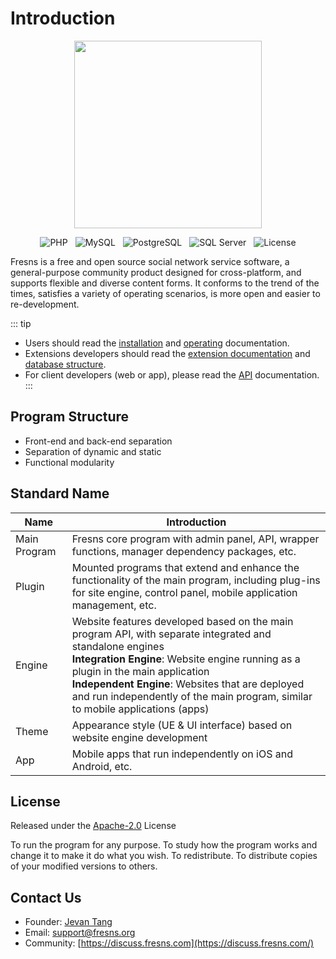 # Introduction

<p align="center"><img src="https://files.fresns.org/wiki/images/logo.png" width="300"></p>

<p align="center">
<img src="https://img.shields.io/badge/PHP-%5E8.1-blueviolet" alt="PHP" style="display:inline;">
<img src="https://img.shields.io/badge/MySQL-%5E5.7%7C%5E8.0-orange" alt="MySQL" style="display:inline;margin-left:8px;">
<img src="https://img.shields.io/badge/PostgreSQL-%5E11.0-blue" alt="PostgreSQL" style="display:inline;margin:0 8px;">
<img src="https://img.shields.io/badge/SQL%20Server-%5E13.0-red" alt="SQL Server" style="display:inline;margin-right:8px;">
<img src="https://img.shields.io/badge/License-Apache--2.0-green" alt="License" style="display:inline;">
</p>

Fresns is a free and open source social network service software, a general-purpose community product designed for cross-platform, and supports flexible and diverse content forms. It conforms to the trend of the times, satisfies a variety of operating scenarios, is more open and easier to re-development.

::: tip
- Users should read the [installation](install.md) and [operating](operating.md) documentation.
- Extensions developers should read the [extension documentation](../extensions/) and [database structure](../database/).
- For client developers (web or app), please read the [API](../api/) documentation.
:::

## Program Structure

- Front-end and back-end separation
- Separation of dynamic and static
- Functional modularity

## Standard Name

| Name | Introduction |
| --- | --- |
| Main Program | Fresns core program with admin panel, API, wrapper functions, manager dependency packages, etc. |
| Plugin | Mounted programs that extend and enhance the functionality of the main program, including plug-ins for site engine, control panel, mobile application management, etc. |
| Engine | Website features developed based on the main program API, with separate integrated and standalone engines<br>**Integration Engine**: Website engine running as a plugin in the main application<br>**Independent Engine**: Websites that are deployed and run independently of the main program, similar to mobile applications (apps) |
| Theme | Appearance style (UE & UI interface) based on website engine development |
| App | Mobile apps that run independently on iOS and Android, etc. |

## License

Released under the [Apache-2.0](https://github.com/fresns/fresns/blob/main/LICENSE) License

To run the program for any purpose.
To study how the program works and change it to make it do what you wish.
To redistribute.
To distribute copies of your modified versions to others.

## Contact Us

- Founder: [Jevan Tang](https://github.com/jevantang)
- Email: [support@fresns.org](mailto:support@fresns.org)
- Community: [https://discuss.fresns.com](https://discuss.fresns.com/)
